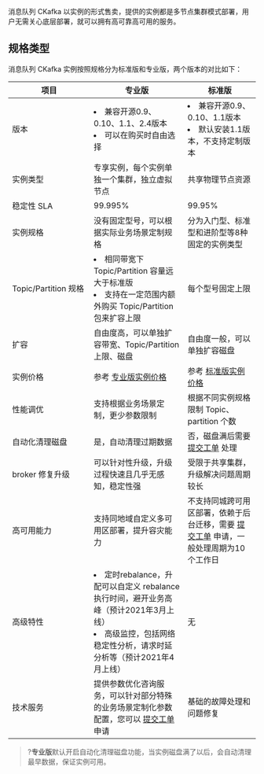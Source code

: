 消息队列 CKafka 以实例的形式售卖，提供的实例都是多节点集群模式部署，用户无需关心底层部署，就可以拥有高可靠高可用的服务。

## 规格类型

消息队列 CKafka 实例按照规格分为标准版和专业版，两个版本的对比如下：

<style>
table th:first-of-type {
width:150px; 
}
</style>

| 项目                 | 专业版                                                       | 标准版                                                       |
| -------------------- | ------------------------------------------------------------ | ------------------------------------------------------------ |
| 版本                 | <li>兼容开源0.9、0.10、1.1、2.4版本</li><li>可以在购买时自由选择</li> | <li>兼容开源0.9、0.10、1.1版本</li><li>默认安装1.1版本，不支持定制版本</li> |
| 实例类型             | 专享实例，每个实例单独一个集群，独立虚拟节点                 | 共享物理节点资源                                             |
| 稳定性 SLA            | 99.995%                                                      | 99.95%                                                       |
| 实例规格             |       没有固定型号，可以根据实际业务场景定制规格          |      分为入门型、标准型和进阶型等8种固定的实例类型              |
| Topic/Partition 规格 | <li>相同带宽下 Topic/Partition 容量远大于标准版</li> <li>支持在一定范围内额外购买 Topic/Partition 包来扩容上限</li> | 每个型号固定上限                                             |
| 扩容                 | 自由度高，可以单独扩容带宽、Topic/Partition上限、磁盘        | 自由度一般，可以单独扩容磁盘                                 |
| 实例价格             | 参考 [专业版实例价格](https://cloud.tencent.com/document/product/597/11745#.E4.B8.93.E4.B8.9A.E7.89.88) | 参考 [标准版实例价格](https://cloud.tencent.com/document/product/597/11745#.E6.A0.87.E5.87.86.E7.89.88) |
| 性能调优             | 支持根据业务场景定制，更少参数限制                           | 根据不同实例规格限制 Topic、partition 个数                   |
| 自动化清理磁盘       | 是，自动清理过期数据                                         | 否，磁盘满后需要 [提交工单](https://console.cloud.tencent.com/workorder/category?level1_id=876&level2_id=951&source=0&data_title=%E6%B6%88%E6%81%AF%E9%98%9F%E5%88%97%20CKafka&level3_id=955&radio_title=%E9%85%8D%E9%A2%9D%E6%8F%90%E5%8D%87%E7%94%B3%E8%AF%B7&queue=81&scene_code=18356&step=2) 处理 |
| broker 修复升级      | 可以针对性升级，升级过程快速且几乎无感知，稳定性强           | 受限于共享集群，升级解决问题周期较长                         |
| 高可用能力           | 支持同地域自定义多可用区部署，提升容灾能力                   | 不支持同城跨可用区部署，依赖于后台迁移，需要 [提交工单](https://console.cloud.tencent.com/workorder/category?level1_id=876&level2_id=951&source=0&data_title=%E6%B6%88%E6%81%AF%E9%98%9F%E5%88%97%20CKafka&level3_id=954&radio_title=%E4%BD%BF%E7%94%A8%E5%92%A8%E8%AF%A2(SDK/API/%E4%BA%A7%E5%93%81%E7%AD%89)&queue=81&scene_code=18346&step=2) 申请，一般处理周期为10个工作日 |
| 高级特性             | <li>定时rebalance，升配可以自定义 rebalance执行时间，避开业务高峰（预计2021年3月上线）</li><li>高级监控，包括网络稳定性分析，请求时延分析等（预计2021年4月上线）</li> | 无                                                           |
| 技术服务             | 提供参数优化咨询服务，可以针对部分特殊的业务场景定制化参数配置，您可以 [提交工单](https://console.cloud.tencent.com/workorder/category?level1_id=876&level2_id=951&source=0&data_title=%E6%B6%88%E6%81%AF%E9%98%9F%E5%88%97%20CKafka&level3_id=954&radio_title=%E4%BD%BF%E7%94%A8%E5%92%A8%E8%AF%A2(SDK/API/%E4%BA%A7%E5%93%81%E7%AD%89)&queue=81&scene_code=18346&step=2) 申请 | 基础的故障处理和问题修复                                     |


>?**专业版**默认开启自动化清理磁盘功能，当实例磁盘满了以后，会自动清理最早数据，保证实例可用。
